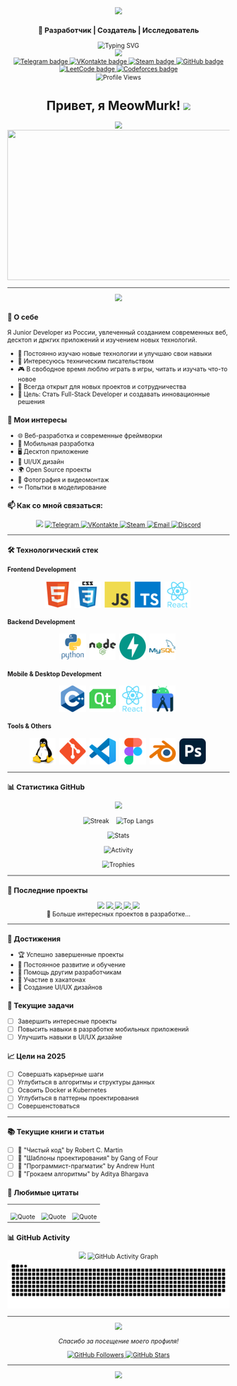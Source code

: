 <div id="header" align="center">
  <img src="https://i.giphy.com/media/v1.Y2lkPTc5MGI3NjExamxlZ3c2emF2OWFtMjlibGZ2ZHRnanR3Mm1mbzF3bG1idzIzZHk1YiZlcD12MV9pbnRlcm5hbF9naWZfYnlfaWQmY3Q9cw/SHjOSDkKZ18qOHA5B5/giphy.gif" width="250"/>
  <h3>🚀 Разработчик | Создатель | Исследователь</h3>
  <img src="https://readme-typing-svg.herokuapp.com?font=Montserrat&weight=600&size=28&duration=4000&pause=1000&color=7AA2F7&center=true&vCenter=true&random=false&width=600&height=100&lines=Frontend+Developer;Backend+Developer;Mobile+Developer;Always+learning+new+things" alt="Typing SVG" />
  <div align="center">
    <img src="https://capsule-render.vercel.app/api?type=transparent&color=7AA2F7&height=1&section=divider"/>
  </div>
</div>

<div id="badges" align="center">
  <a href="https://web.telegram.org/k/#@mrMeowMurk">
    <img src="https://img.shields.io/badge/Telegram-2CA5E0?style=for-the-badge&logo=telegram&logoColor=white&labelColor=1A1B26&color=7AA2F7" alt="Telegram badge"/>
  </a>
  <a href="https://vk.com/mrmeowmurk">
    <img src="https://img.shields.io/badge/VKontakte-4C75A3?style=for-the-badge&logo=vk&logoColor=white&labelColor=1A1B26&color=7AA2F7" alt="VKontakte badge"/>
  </a>
  <a href="https://steamcommunity.com/id/mrMeowMurk/">
    <img src="https://img.shields.io/badge/Steam-171a21?style=for-the-badge&logo=steam&logoColor=white&labelColor=1A1B26&color=7AA2F7" alt="Steam badge"/>
  </a>
  <a href="https://github.com/mrMeowMurk">
    <img src="https://img.shields.io/badge/GitHub-1A1B26?style=for-the-badge&logo=github&logoColor=7AA2F7&labelColor=1A1B26&color=7AA2F7" alt="GitHub badge"/>
  </a>
  <a href="https://leetcode.com/u/sidorovi4ok/">
    <img src="https://img.shields.io/badge/LeetCode-FFA116?style=for-the-badge&logo=leetcode&logoColor=white&labelColor=1A1B26&color=7AA2F7" alt="LeetCode badge"/>
  </a>
    <a href="https://codeforces.com/profile/limon4ikdk">
    <img src="https://img.shields.io/badge/Codeforces-FFA116?style=for-the-badge&logo=codeforces&logoColor=white&labelColor=1A1B26&color=7AA2F7" alt="Codeforces badge"/>
  </a>
</div>

<div id="watchers" align="center">
  <img align="center" src="https://komarev.com/ghpvc/?username=mrMeowMurk&style=flat-square&color=7AA2F7&labelColor=1A1B26" alt="Profile Views" width="125"/>
</div>

<div id="welcome" align="center">
  <h1>
    Привет, я MeowMurk!
    <img src="https://i.giphy.com/media/v1.Y2lkPTc5MGI3NjExdGdwcm1ia3lkZHQ2c251aXJ3MDBldzRyeTA3cXE0amxjNmxuYzMzMSZlcD12MV9pbnRlcm5hbF9naWZfYnlfaWQmY3Q9cw/kBZ212yGzFaxgkSIKW/giphy.gif" width="60px"/>
  </h1>
  <div align="center">
    <img src="https://capsule-render.vercel.app/api?type=transparent&color=7AA2F7&height=1&section=divider"/>
  </div>
</div>



<div align="center">
  <img src="https://media3.giphy.com/media/v1.Y2lkPTc5MGI3NjExZDBoZHM2enowMjk5Zjh3c2JzZmZhc2FwN3RsbzI5c3V5ZjQyMW5yeSZlcD12MV9pbnRlcm5hbF9naWZfYnlfaWQmY3Q9Zw/vMSXa7KFGx49aeeXhe/giphy.gif" width="680" height="340"/>
</div>

---

<div align="center">
  <img src="https://capsule-render.vercel.app/api?type=waving&color=7AA2F7&height=100&section=header"/>
</div>

### 🎯 О себе

Я Junior Developer из России, увлеченный созданием современных веб, десктоп и дркгих приложений и изучением новых технологий. 

- 🌱 Постоянно изучаю новые технологии и улучшаю свои навыки
- 📝 Интересуюсь техническим писательством
- 🎮 В свободное время люблю играть в игры, читать и изучать что-то новое
- 🤝 Всегда открыт для новых проектов и сотрудничества
- 🎯 Цель: Стать Full-Stack Developer и создавать инновационные решения

### 🎨 Мои интересы

- 🌐 Веб-разработка и современные фреймворки
- 📱 Мобильная разработка
- 🖥️ Десктоп приложение 
- 🎨 UI/UX дизайн
- 🌍 Open Source проекты
- 📸 Фотография и видеомонтаж
- ⚰️ Попытки в моделирование 

### 📫 Как со мной связаться:

<div align="center">
  <img src="https://capsule-render.vercel.app/api?type=transparent&color=7AA2F7&height=1&section=divider"/>
  <a href="https://web.telegram.org/k/#@mrMeowMurk">
    <img src="https://img.shields.io/badge/Telegram-2CA5E0?style=for-the-badge&logo=telegram&logoColor=white&labelColor=1A1B26&color=7AA2F7" alt="Telegram"/>
  </a>
  <a href="https://vk.com/mrmeowmurk">
    <img src="https://img.shields.io/badge/VKontakte-4C75A3?style=for-the-badge&logo=vk&logoColor=white&labelColor=1A1B26&color=7AA2F7" alt="VKontakte"/>
  </a>
  <a href="https://steamcommunity.com/id/mrMeowMurk/">
    <img src="https://img.shields.io/badge/Steam-171a21?style=for-the-badge&logo=steam&logoColor=white&labelColor=1A1B26&color=7AA2F7" alt="Steam"/>
  </a>
  <a href="mailto:limon4ikdk@gmail.com">
    <img src="https://img.shields.io/badge/Email-D14836?style=for-the-badge&logo=gmail&logoColor=white&labelColor=1A1B26&color=7AA2F7" alt="Email"/>
  </a>
  <a href="https://discord.gg/mrmeowmurk">
    <img src="https://img.shields.io/badge/Discord-7289DA?style=for-the-badge&logo=discord&logoColor=white&labelColor=1A1B26&color=7AA2F7" alt="Discord"/>
  </a>
</div>

---

### 🛠 Технологический стек

#### Frontend Development
<div align="center">
  <img src="https://github.com/devicons/devicon/blob/master/icons/html5/html5-original.svg" title="HTML5" alt="HTML" width="60" height="60"/>&nbsp;
  <img src="https://github.com/devicons/devicon/blob/master/icons/css3/css3-original-wordmark.svg" title="CSS3" alt="CSS" width="60" height="60"/>&nbsp;
  <img src="https://github.com/devicons/devicon/blob/master/icons/javascript/javascript-original.svg" title="JavaScript" alt="JavaScript" width="60" height="60"/>&nbsp;
  <img src="https://github.com/devicons/devicon/blob/master/icons/typescript/typescript-original.svg" title="TypeScript" alt="TypeScript" width="60" height="60"/>&nbsp;
  <img src="https://github.com/devicons/devicon/blob/master/icons/react/react-original-wordmark.svg" title="React" alt="React" width="60" height="60"/>&nbsp;
</div>

#### Backend Development
<div align="center">
  <img src="https://github.com/devicons/devicon/blob/master/icons/python/python-original-wordmark.svg" title="Python" alt="Python" width="60" height="60"/>&nbsp;
  <img src="https://github.com/devicons/devicon/blob/master/icons/nodejs/nodejs-original-wordmark.svg" title="NodeJS" alt="NodeJS" width="60" height="60"/>&nbsp;
  <img src="https://github.com/devicons/devicon/blob/master/icons/fastapi/fastapi-original.svg" title="FastAPI" alt="FastAPI" width="60" height="60"/>&nbsp;
  <img src="https://github.com/devicons/devicon/blob/master/icons/mysql/mysql-original-wordmark.svg" title="MySQL" alt="MySQL" width="60" height="60"/>&nbsp;
</div>

#### Mobile & Desktop Development
<div align="center">
  <img src="https://github.com/devicons/devicon/blob/master/icons/cplusplus/cplusplus-original.svg" title="C++" alt="C++" width="60" height="60"/>&nbsp;
  <img src="https://github.com/devicons/devicon/blob/master/icons/qt/qt-original.svg" title="Qt" alt="Qt" width="60" height="60"/>&nbsp;
  <img src="https://github.com/devicons/devicon/blob/master/icons/react/react-original-wordmark.svg" title="React-native" alt="React" width="60" height="60"/>&nbsp;
  <img src="https://github.com/devicons/devicon/blob/master/icons/androidstudio/androidstudio-original.svg" title="Android Studio" alt="Android Studio" width="60" height="60"/>&nbsp;
</div>

#### Tools & Others
<div align="center">
  <img src="https://github.com/devicons/devicon/blob/master/icons/linux/linux-original.svg" title="Linux" alt="Linux" width="60" height="60"/>&nbsp;
  <img src="https://github.com/devicons/devicon/blob/master/icons/git/git-original.svg" title="Git" alt="Git" width="60" height="60"/>&nbsp;
  <img src="https://github.com/devicons/devicon/blob/master/icons/vscode/vscode-original.svg" title="VS Code" alt="VS Code" width="60" height="60"/>&nbsp;
  <img src="https://github.com/devicons/devicon/blob/master/icons/figma/figma-original.svg" title="Figma" alt="Figma" width="60" height="60"/>&nbsp;
  <img src="https://github.com/devicons/devicon/blob/master/icons/blender/blender-original.svg" title="Blender" alt="Blender" width="60" height="60"/>&nbsp;
  <img src="https://github.com/devicons/devicon/blob/master/icons/photoshop/photoshop-plain.svg" title="Photoshop" alt="Photoshop" width="60" height="60"/>&nbsp;
</div>

---

### 📊 Статистика GitHub

<div align="center">
  <img src="https://capsule-render.vercel.app/api?type=transparent&color=7AA2F7&height=1&section=divider"/>

  <!-- Первая строка: Streak и Top Langs -->
  <div style="display: flex; flex-wrap: wrap; justify-content: center; gap: 1rem; margin: 1rem 0;">
    <img src="http://github-readme-streak-stats.herokuapp.com?user=mrMeowMurk&theme=tokyonight&border_radius=5&date_format=j%20M%5B%20Y%5D&card_width=495&hide_border=true" alt="Streak"/>
    <img src="https://github-readme-stats.vercel.app/api/top-langs/?username=mrMeowMurk&layout=compact&theme=tokyonight&card_width=495&hide_border=true" alt="Top Langs"/>
  </div>

  <!-- Вторая строка: Stats -->
  <div style="margin: 1rem 0;">
    <img src="https://github-readme-stats.vercel.app/api?username=mrMeowMurk&show_icons=true&theme=tokyonight&hide_border=true&include_all_commits=true" alt="Stats"/>
  </div>

  <!-- Activity Graph -->
  <div style="margin: 1rem 0;">
    <img src="https://github-readme-activity-graph.vercel.app/graph?username=mrMeowMurk&theme=tokyo-night&hide_border=true" alt="Activity"/>
  </div>

  <!-- Трофеи -->
  <div style="margin: 1rem 0;">
    <img src="https://github-profile-trophy.vercel.app/?username=mrMeowMurk&theme=tokyonight&no-frame=true&column=9&margin-w=15" alt="Trophies"/>
  </div>
</div>

---

### 📝 Последние проекты

<div align="center">
  <img src="https://capsule-render.vercel.app/api?type=transparent&color=7AA2F7&height=1&section=divider"/>
  <a href="https://github.com/mrMeowMurk/Telegraph">
    <img src="https://github-readme-stats.vercel.app/api/pin/?username=mrMeowMurk&repo=Telegraph&theme=tokyonight" />
  </a>
  <a href="https://github.com/mrMeowMurk/WavPlayer">
    <img src="https://github-readme-stats.vercel.app/api/pin/?username=mrMeowMurk&repo=WavPlayer&theme=tokyonight" />
  </a>
  <a href="https://github.com/mrMeowMurk/AssistentBot">
    <img src="https://github-readme-stats.vercel.app/api/pin/?username=mrMeowMurk&repo=AssistentBot&theme=tokyonight" />
  </a>
  <a href="https://github.com/mrMeowMurk/YouTune">
    <img src="https://github-readme-stats.vercel.app/api/pin/?username=mrMeowMurk&repo=YouTune&theme=tokyonight" />
  </a>
</div>

<div align="center">
  🚧 Больше интересных проектов в разработке...
</div>

---

### 🌟 Достижения

- 🏆 Успешно завершенные проекты
- 🎯 Постоянное развитие и обучение
- 🌟 Помощь другим разработчикам
- 🏅 Участие в хакатонах
- 🎨 Создание UI/UX дизайнов

### 🎯 Текущие задачи

- [ ] Завершить интересные проекты
- [ ] Повысить навыки в разработке мобильных приложений
- [ ] Улучшить навыки в UI/UX дизайне

### 📈 Цели на 2025

- [ ] Совершать карьерные шаги
- [ ] Углубиться в алгоритмы и структуры данных
- [ ] Освоить Docker и Kubernetes
- [ ] Углубиться в паттерны проектирования
- [ ] Совершенстоваться

---

### 📚 Текущие книги и статьи

- [ ] 📖 "Чистый код" by Robert C. Martin
- [ ] 📖 "Шаблоны проектирования" by Gang of Four
- [ ] 📖 "Программист-прагматик" by Andrew Hunt
- [ ] 📰 "Грокаем алгоритмы" by Aditya Bhargava

### 💭 Любимые цитаты

<div align="center">
  <table>
    <tr>
      <td>
        <div align="center">
          <br/>
          <img src="https://quotes-github-readme.vercel.app/api?type=vertical&theme=tokyonight&quote=Жизнь%20как%20коробка%20шоколадных%20конфет.%20Никогда%20не%20знаешь,%20что%20тебе%20попадется.&author=Forrest%Gump" alt="Quote"/>
        </div>
      </td>
      <td>
        <div align="center">
          <br/>
          <img src="https://quotes-github-readme.vercel.app/api?type=vertical&theme=tokyonight&quote=Настоящая%20храбрость%20-%20это%20когда%20ты%20заранее%20знаешь,%20что%20проиграл,%20и%20все%20равно%20берешься%20за%20дело.&author=Harper%20Lee" alt="Quote"/>
        </div>
      </td>
      <td>
        <div align="center">
          <br/>
          <img src="https://quotes-github-readme.vercel.app/api?type=vertical&theme=tokyonight&quote=Не%20пытайся%20стать%20лучше%20других.%20Стань%2C%20лучше%20себя%20вчерашнего.&author=Ray%20Bradbury" alt="Quote"/>
        </div>
      </td>
    </tr>
  </table>
</div>



### 📊 GitHub Activity

<div align="center">
  <img src="https://capsule-render.vercel.app/api?type=transparent&color=7AA2F7&height=1&section=divider"/>
  <img src="https://github-readme-activity-graph.vercel.app/graph?username=mrMeowMurk&theme=tokyo-night&hide_border=true" alt="GitHub Activity Graph"/>
  <img src="https://raw.githubusercontent.com/Platane/snk/output/github-contribution-grid-snake-dark.svg" alt="Contribution Snake"/>
</div>

---

<div align="center">
  <img src="https://media2.giphy.com/media/v1.Y2lkPTc5MGI3NjExYnNqaGJ4am5ycTBiNjlsejJsbzRrZzJweTVvOHhqN3psOGRvd21wYSZlcD12MV9pbnRlcm5hbF9naWZfYnlfaWQmY3Q9cw/leAqvqXDM5ST6yurMX/giphy.gif" width="200">
  <p><em>Спасибо за посещение моего профиля! </em></p>
  <p>
    <a href="https://github.com/mrMeowMurk?tab=followers">
      <img src="https://img.shields.io/github/followers/mrMeowMurk?label=Followers&style=social&color=7AA2F7" alt="GitHub Followers"/>
    </a>
    <a href="https://github.com/mrMeowMurk">
      <img src="https://img.shields.io/github/stars/mrMeowMurk?label=Stars&style=social&color=7AA2F7" alt="GitHub Stars"/>
    </a>
  </p>
</div>

---

<div align="center">
  <img src="https://capsule-render.vercel.app/api?type=waving&color=7AA2F7&height=100&section=footer"/>
</div>

